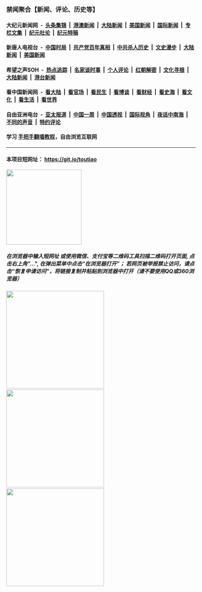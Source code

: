 ### 禁闻聚合【新闻、评论、历史等】

#### 大纪元新闻网 &nbsp;-&nbsp; [头条集锦](indexes/E头条集锦.md?t=02070701) &nbsp;|&nbsp; [港澳新闻](indexes/E港澳新闻.md?t=02070701)  &nbsp;|&nbsp; [大陆新闻](indexes/E大陆新闻.md?t=02070701) &nbsp;|&nbsp; [美国新闻](indexes/E美国新闻.md?t=02070701) &nbsp;|&nbsp; [国际新闻](indexes/E国际新闻.md?t=02070701) &nbsp;|&nbsp; [专栏文集](indexes/E专栏文集.md?t=02070701) &nbsp;|&nbsp; [纪元社论](indexes/E纪元社论.md?t=02070701) &nbsp;|&nbsp; [纪元特稿](indexes/E纪元特稿.md?t=02070701) 

#### 新唐人电视台 &nbsp;-&nbsp; [中国时局](indexes/N中国时局.md?t=02070701) &nbsp;|&nbsp; [共产党百年真相](indexes/N共产党百年真相.md?t=02070701) &nbsp;|&nbsp; [中共杀人历史](indexes/N中共杀人历史.md?t=02070701) &nbsp;|&nbsp; [文史漫步](indexes/N文史漫步.md?t=02070701) &nbsp;|&nbsp; [大陆新闻](indexes/N大陆新闻.md?t=02070701) &nbsp;|&nbsp; [美国新闻](indexes/N美国新闻.md?t=02070701)

#### 希望之声SOH &nbsp;-&nbsp; [热点追踪](indexes/H热点追踪.md?t=02070701) &nbsp;|&nbsp; [名家谈时事](indexes/H名家谈时事.md?t=02070701) &nbsp;|&nbsp; [个人评论](indexes/H个人评论.md?t=02070701)  &nbsp;|&nbsp; [红朝解密](indexes/H红朝解密.md?t=02070701) &nbsp;|&nbsp; [文化寻根](indexes/H文化寻根.md?t=02070701) &nbsp;|&nbsp; [大陆新闻](indexes/H大陆新闻.md?t=02070701) &nbsp;|&nbsp; [港台新闻](indexes/H港台新闻.md?t=02070701)

#### 看中国新闻网 &nbsp;-&nbsp; [看大陆](indexes/S看大陆.md?t=02070701) &nbsp;|&nbsp; [看官场](indexes/S看官场.md?t=02070701) &nbsp;|&nbsp; [看民生](indexes/S看民生.md?t=02070701)  &nbsp;|&nbsp; [看博谈](indexes/S看博谈.md?t=02070701) &nbsp;|&nbsp; [看财经](indexes/S看财经.md?t=02070701) &nbsp;|&nbsp; [看史海](indexes/S看史海.md?t=02070701) &nbsp;|&nbsp; [看文化](indexes/S看文化.md?t=02070701) &nbsp;|&nbsp; [看生活](indexes/S看生活.md?t=02070701) &nbsp;|&nbsp; [看世界](indexes/S看世界.md?t=02070701)

#### 自由亚洲电台 &nbsp;-&nbsp; [亚太报道](indexes/R亚太报道.md?t=02070701) &nbsp;|&nbsp; [中国一周](indexes/R中国一周.md?t=02070701) &nbsp;|&nbsp; [中国透视](indexes/R中国透视.md?t=02070701)  &nbsp;|&nbsp; [国际视角](indexes/R国际视角.md?t=02070701) &nbsp;|&nbsp; [夜话中南海](indexes/R夜话中南海.md?t=02070701) &nbsp;|&nbsp; [不同的声音](indexes/R不同的声音.md?t=02070701) &nbsp;|&nbsp; [特约评论](indexes/R特约评论.md?t=02070701)

#### 学习 [手把手翻墙教程](https://github.com/gfw-breaker/guides/wiki)，自由浏览互联网

----

#### 本项目短网址： https://git.io/toutiao
<img src="https://raw.githubusercontent.com/gfw-breaker/banned-news/master/scripts/img/qr.png" width="200px"/>  

##### 在浏览器中输入短网址 或使用微信、支付宝等二维码工具扫描二维码打开页面, 点击右上角"...", 在弹出菜单中点击“在浏览器打开”； 若网页被举报禁止访问，请点击“恢复申请访问”，将链接复制并粘贴到浏览器中打开（请不要使用QQ或360浏览器）

<img src="https://raw.githubusercontent.com/gfw-breaker/banned-news/master/scripts/img/1.png" width="260px"/> &nbsp; <img src="https://raw.githubusercontent.com/gfw-breaker/banned-news/master/scripts/img/2.png" width="260px"/> &nbsp; <img src="https://raw.githubusercontent.com/gfw-breaker/banned-news/master/scripts/img/3.png" width="260px"/>
